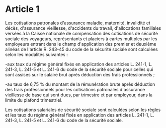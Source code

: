 # Article 1

Les cotisations patronales d'assurance maladie, maternité, invalidité et décès, d'assurance vieillesse, d'accidents du travail, d'allocations familiales versées à la Caisse nationale de compensation des cotisations de sécurité sociale des voyageurs, représentants et placiers à cartes multiples par les employeurs entrant dans le champ d'application des premier et deuxième alinéas de l'article R. 243-45 du code de la sécurité sociale sont calculées selon les modalités suivantes :

-aux taux du régime général fixés en application des articles L. 241-1, L. 241-3, L. 241-5 et L. 241-6 du code de la sécurité sociale pour celles qui sont assises sur le salaire brut après déduction des frais professionnels ;

-au taux de 6,75 % du montant de la rémunération brute après déduction des frais professionnels pour les cotisations patronales d'assurance vieillesse de base qui sont dues, par trimestre et par employeur, dans la limite du plafond trimestriel.

Les cotisations salariales de sécurité sociale sont calculées selon les règles et les taux du régime général fixés en application des articles L. 241-1, L. 241-3, L. 241-5 et L. 241-6 du code de la sécurité sociale.
